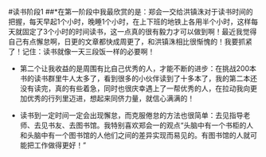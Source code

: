 #读书阶段1
##*在第一阶段中我最欣赏的是：郑会一交给洪镇洙对于读书时间的把握，每天早起1个小时，晚睡1个小时，在上下班的地铁上各用半个小时，这样每天就固定了3个小时的时间读书，这一点真的很有毅力才可以做到啊！最近我觉得自己有点懈怠啊，日更的文章都快成周更了，和洪镇洙相比很惭愧的！我要抓紧了！记住：读书就像一天三段饭一样的必要啊！ 

   - 第二个让我收益的是周围有比自己优秀的人，才能不断的进步：在挑战200本书的读书群里牛人太多了，看到很多的小伙伴读到了十多本了，我的第二本还没有读完，真的有些着急，同时也很庆幸遇上了一帮优秀的人，在拉动我向更加优秀的行列里迈进，想起来同侪力量，就信心满满的！

   - 读书到一定时间一定会出现懈怠，而克服倦怠的方法也很简单：去见指导老师、去见书友、去图书馆。我特别喜欢郑会一的观点“头脑中有一个书柜的人和头脑中有一个图书馆的人他们之间的差异实现而易见的。有图书馆的人就可能把工作做得更好！”

